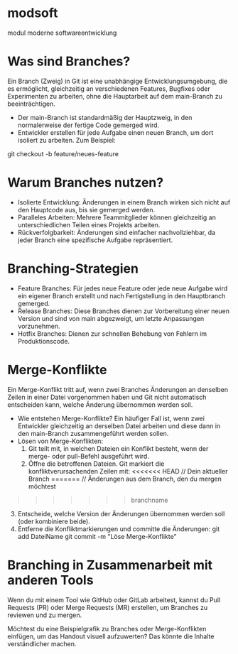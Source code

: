 # modsoft
modul moderne softwareentwicklung

# Was sind Branches?
Ein Branch (Zweig) in Git ist eine unabhängige Entwicklungsumgebung, die es ermöglicht, gleichzeitig an verschiedenen Features, Bugfixes oder Experimenten zu arbeiten, ohne die Hauptarbeit auf dem main-Branch zu beeinträchtigen.

- Der main-Branch ist standardmäßig der Hauptzweig, in den normalerweise der fertige Code gemerged wird.
- Entwickler erstellen für jede Aufgabe einen neuen Branch, um dort isoliert zu arbeiten. Zum Beispiel:

git checkout -b feature/neues-feature

# Warum Branches nutzen?
- Isolierte Entwicklung: Änderungen in einem Branch wirken sich nicht auf den Hauptcode aus, bis sie gemerged werden.
- Paralleles Arbeiten: Mehrere Teammitglieder können gleichzeitig an unterschiedlichen Teilen eines Projekts arbeiten.
- Rückverfolgbarkeit: Änderungen sind einfacher nachvollziehbar, da jeder Branch eine spezifische Aufgabe repräsentiert.

# Branching-Strategien
- Feature Branches: Für jedes neue Feature oder jede neue Aufgabe wird ein eigener Branch erstellt und nach Fertigstellung in den Hauptbranch gemerged.
- Release Branches: Diese Branches dienen zur Vorbereitung einer neuen Version und sind von main abgezweigt, um letzte Anpassungen vorzunehmen.
- Hotfix Branches: Dienen zur schnellen Behebung von Fehlern im Produktionscode.

# Merge-Konflikte
Ein Merge-Konflikt tritt auf, wenn zwei Branches Änderungen an denselben Zeilen in einer Datei vorgenommen haben und Git nicht automatisch entscheiden kann, welche Änderung übernommen werden soll.

- Wie entstehen Merge-Konflikte? Ein häufiger Fall ist, wenn zwei Entwickler gleichzeitig an derselben Datei arbeiten und diese dann in den main-Branch zusammengeführt werden sollen.
- Lösen von Merge-Konflikten:
  1. Git teilt mit, in welchen Dateien ein Konflikt besteht, wenn der merge- oder pull-Befehl ausgeführt wird.
  2. Öffne die betroffenen Dateien. Git markiert die konfliktverursachenden Zeilen mit:
  <<<<<<< HEAD
// Dein aktueller Branch
=======
// Änderungen aus dem Branch, den du mergen möchtest
>>>>>>> branchname
3. Entscheide, welche Version der Änderungen übernommen werden soll (oder kombiniere beide).
4. Entferne die Konfliktmarkierungen und committe die Änderungen:
git add DateiName
git commit -m "Löse Merge-Konflikte"

# Branching in Zusammenarbeit mit anderen Tools
Wenn du mit einem Tool wie GitHub oder GitLab arbeitest, kannst du Pull Requests (PR) oder Merge Requests (MR) erstellen, um Branches zu reviewen und zu mergen.

Möchtest du eine Beispielgrafik zu Branches oder Merge-Konflikten einfügen, um das Handout visuell aufzuwerten? Das könnte die Inhalte verständlicher machen.

